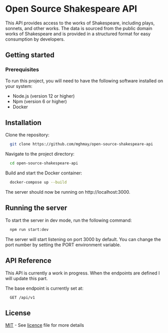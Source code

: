 # Open Source Shakespeare API

This API provides access to the works of Shakespeare, including plays, sonnets, and other works. The data is sourced from the public domain works of Shakespeare and is provided in a structured format for easy consumption by developers.

## Getting started

### Prerequisites

To run this project, you will need to have the following software installed on your system:

- Node.js (version 12 or higher)
- Npm (version 6 or higher)
- Docker

## Installation

Clone the repository:

```bash
  git clone https://github.com/mghmay/open-source-shakespeare-api
```

Navigate to the project directory:

```bash
  cd open-source-shakespeare-api
```

Build and start the Docker container:

```bash
  docker-compose up --build
```

The server should now be running on http://localhost:3000.

## Running the server

To start the server in dev mode, run the following command:

```bash
  npm run start:dev
```

The server will start listening on port 3000 by default. You can change the port number by setting the PORT environment variable.

## API Reference

This API is currently a work in progress. When the endpoints are defined I will update this part.

The base endpoint is currently set at:

```http
  GET /api/v1
```

## License

[MIT](https://choosealicense.com/licenses/mit/) - See [licence](https://github.com/mghmay/open-source-shakespeare-api/blob/main/LICENSE) file for more details
